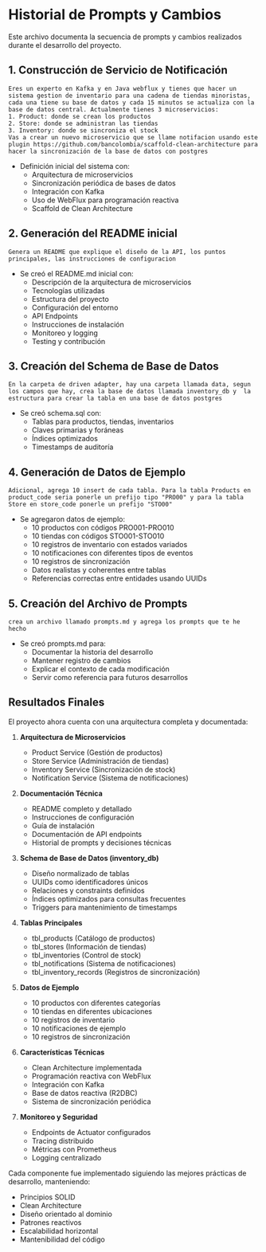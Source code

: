 # Historial de Prompts y Cambios

Este archivo documenta la secuencia de prompts y cambios realizados durante el desarrollo del proyecto.

## 1. Construcción de Servicio de Notificación
```
Eres un experto en Kafka y en Java webflux y tienes que hacer un sistema gestion de inventario para una cadena de tiendas minoristas, cada una tiene su base de datos y cada 15 minutos se actualiza con la base de datos central. Actualmente tienes 3 microservicios: 
1. Product: donde se crean los productos 
2. Store: donde se administran las tiendas 
3. Inventory: donde se sincroniza el stock
Vas a crear un nuevo microservicio que se llame notifacion usando este plugin https://github.com/bancolombia/scaffold-clean-architecture para hacer la sincronización de la base de datos con postgres
```
- Definición inicial del sistema con:
  - Arquitectura de microservicios
  - Sincronización periódica de bases de datos
  - Integración con Kafka
  - Uso de WebFlux para programación reactiva
  - Scaffold de Clean Architecture

## 2. Generación del README inicial
```
Genera un README que explique el diseño de la API, los puntos principales, las instrucciones de configuracion
```
- Se creó el README.md inicial con:
  - Descripción de la arquitectura de microservicios
  - Tecnologías utilizadas
  - Estructura del proyecto
  - Configuración del entorno
  - API Endpoints
  - Instrucciones de instalación
  - Monitoreo y logging
  - Testing y contribución

## 3. Creación del Schema de Base de Datos
```
En la carpeta de driven adapter, hay una carpeta llamada data, segun los campos que hay, crea la base de datos llamada inventory_db y  la estructura para crear la tabla en una base de datos postgres
```
- Se creó schema.sql con:
  - Tablas para productos, tiendas, inventarios
  - Claves primarias y foráneas
  - Índices optimizados
  - Timestamps de auditoría


## 4. Generación de Datos de Ejemplo
```
Adicional, agrega 10 insert de cada tabla. Para la tabla Products en product_code seria ponerle un prefijo tipo "PRO00" y para la tabla Store en store_code ponerle un prefijo "STO00"
```
- Se agregaron datos de ejemplo:
  - 10 productos con códigos PRO001-PRO010
  - 10 tiendas con códigos STO001-STO010
  - 10 registros de inventario con estados variados
  - 10 notificaciones con diferentes tipos de eventos
  - 10 registros de sincronización
  - Datos realistas y coherentes entre tablas
  - Referencias correctas entre entidades usando UUIDs

## 5. Creación del Archivo de Prompts
```
crea un archivo llamado prompts.md y agrega los prompts que te he hecho
```
- Se creó prompts.md para:
  - Documentar la historia del desarrollo
  - Mantener registro de cambios
  - Explicar el contexto de cada modificación
  - Servir como referencia para futuros desarrollos

## Resultados Finales

El proyecto ahora cuenta con una arquitectura completa y documentada:

1. **Arquitectura de Microservicios**
   - Product Service (Gestión de productos)
   - Store Service (Administración de tiendas)
   - Inventory Service (Sincronización de stock)
   - Notification Service (Sistema de notificaciones)

2. **Documentación Técnica**
   - README completo y detallado
   - Instrucciones de configuración
   - Guía de instalación
   - Documentación de API endpoints
   - Historial de prompts y decisiones técnicas

3. **Schema de Base de Datos (inventory_db)**
   - Diseño normalizado de tablas
   - UUIDs como identificadores únicos
   - Relaciones y constraints definidos
   - Índices optimizados para consultas frecuentes
   - Triggers para mantenimiento de timestamps

4. **Tablas Principales**
   - tbl_products (Catálogo de productos)
   - tbl_stores (Información de tiendas)
   - tbl_inventories (Control de stock)
   - tbl_notifications (Sistema de notificaciones)
   - tbl_inventory_records (Registros de sincronización)

5. **Datos de Ejemplo**
   - 10 productos con diferentes categorías
   - 10 tiendas en diferentes ubicaciones
   - 10 registros de inventario
   - 10 notificaciones de ejemplo
   - 10 registros de sincronización

6. **Características Técnicas**
   - Clean Architecture implementada
   - Programación reactiva con WebFlux
   - Integración con Kafka
   - Base de datos reactiva (R2DBC)
   - Sistema de sincronización periódica

7. **Monitoreo y Seguridad**
   - Endpoints de Actuator configurados
   - Tracing distribuido
   - Métricas con Prometheus
   - Logging centralizado

Cada componente fue implementado siguiendo las mejores prácticas de desarrollo, manteniendo:
- Principios SOLID
- Clean Architecture
- Diseño orientado al dominio
- Patrones reactivos
- Escalabilidad horizontal
- Mantenibilidad del código